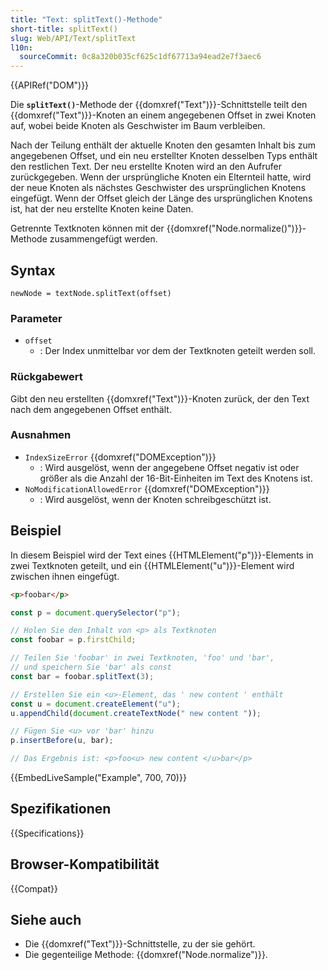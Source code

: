 ```yaml
---
title: "Text: splitText()-Methode"
short-title: splitText()
slug: Web/API/Text/splitText
l10n:
  sourceCommit: 0c8a320b035cf625c1df67713a94ead2e7f3aec6
---
```


{{APIRef("DOM")}}

Die **`splitText()`**-Methode der {{domxref("Text")}}-Schnittstelle teilt den {{domxref("Text")}}-Knoten an einem angegebenen Offset in zwei Knoten auf, wobei beide Knoten als Geschwister im Baum verbleiben.

Nach der Teilung enthält der aktuelle Knoten den gesamten Inhalt bis zum angegebenen Offset, und ein neu erstellter Knoten desselben Typs enthält den restlichen Text. Der neu erstellte Knoten wird an den Aufrufer zurückgegeben. Wenn der ursprüngliche Knoten ein Elternteil hatte, wird der neue Knoten als nächstes Geschwister des ursprünglichen Knotens eingefügt. Wenn der Offset gleich der Länge des ursprünglichen Knotens ist, hat der neu erstellte Knoten keine Daten.

Getrennte Textknoten können mit der {{domxref("Node.normalize()")}}-Methode zusammengefügt werden.

## Syntax

```js-nolint
newNode = textNode.splitText(offset)
```

### Parameter

- `offset`
  - : Der Index unmittelbar vor dem der Textknoten geteilt werden soll.

### Rückgabewert

Gibt den neu erstellten {{domxref("Text")}}-Knoten zurück, der den Text nach dem angegebenen Offset enthält.

### Ausnahmen

- `IndexSizeError` {{domxref("DOMException")}}
  - : Wird ausgelöst, wenn der angegebene Offset negativ ist oder größer als die Anzahl der 16-Bit-Einheiten im Text des Knotens ist.
- `NoModificationAllowedError` {{domxref("DOMException")}}
  - : Wird ausgelöst, wenn der Knoten schreibgeschützt ist.

## Beispiel

In diesem Beispiel wird der Text eines {{HTMLElement("p")}}-Elements in zwei Textknoten geteilt, und ein {{HTMLElement("u")}}-Element wird zwischen ihnen eingefügt.

```html
<p>foobar</p>
```

```js
const p = document.querySelector("p");

// Holen Sie den Inhalt von <p> als Textknoten
const foobar = p.firstChild;

// Teilen Sie 'foobar' in zwei Textknoten, 'foo' und 'bar',
// und speichern Sie 'bar' als const
const bar = foobar.splitText(3);

// Erstellen Sie ein <u>-Element, das ' new content ' enthält
const u = document.createElement("u");
u.appendChild(document.createTextNode(" new content "));

// Fügen Sie <u> vor 'bar' hinzu
p.insertBefore(u, bar);

// Das Ergebnis ist: <p>foo<u> new content </u>bar</p>
```

{{EmbedLiveSample("Example", 700, 70)}}

## Spezifikationen

{{Specifications}}

## Browser-Kompatibilität

{{Compat}}

## Siehe auch

- Die {{domxref("Text")}}-Schnittstelle, zu der sie gehört.
- Die gegenteilige Methode: {{domxref("Node.normalize")}}.
